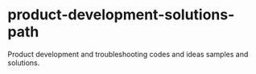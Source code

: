 # product-development-solutions-path
Product development and troubleshooting codes and ideas samples and solutions.

